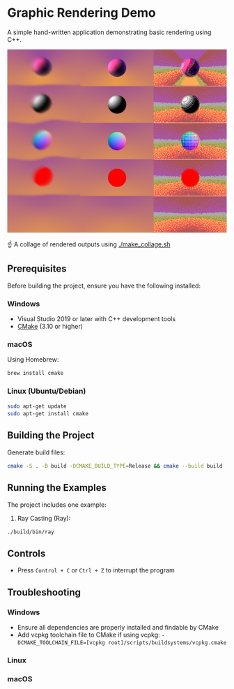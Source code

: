 # Graphic Rendering Demo

A simple hand-written application demonstrating basic rendering using C++.


![collage](collage.png)

☝️ A collage of rendered outputs using [./make_collage.sh](./make_collage.sh)

## Prerequisites

Before building the project, ensure you have the following installed:

### Windows
- Visual Studio 2019 or later with C++ development tools
- [CMake](https://cmake.org/download/) (3.10 or higher)

### macOS
Using Homebrew:
```bash
brew install cmake
```

### Linux (Ubuntu/Debian)
```bash
sudo apt-get update
sudo apt-get install cmake
```

## Building the Project

Generate build files:
```bash
cmake -S . -B build -DCMAKE_BUILD_TYPE=Release && cmake --build build
```

## Running the Examples

The project includes one example:

1. Ray Casting (Ray):
```bash
./build/bin/ray
```

## Controls

- Press `Control + C` or `Ctrl + Z` to interrupt the program

## Troubleshooting

### Windows
- Ensure all dependencies are properly installed and findable by CMake
- Add vcpkg toolchain file to CMake if using vcpkg: `-DCMAKE_TOOLCHAIN_FILE=[vcpkg root]/scripts/buildsystems/vcpkg.cmake`

### Linux

### macOS
